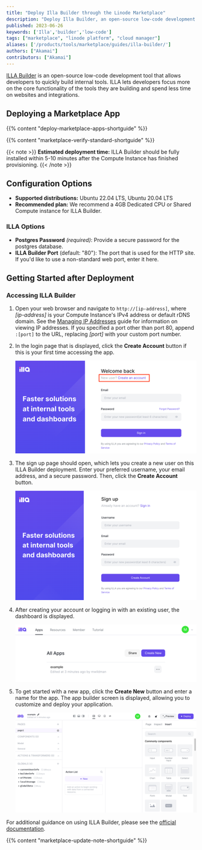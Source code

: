 ```yaml
---
title: "Deploy Illa Builder through the Linode Marketplace"
description: "Deploy Illa Builder, an open-source low-code development tool, on a Linode Compute Instance.'"
published: 2023-06-26
keywords: ['Illa','builder','low-code']
tags: ["marketplace", "linode platform", "cloud manager"]
aliases: ['/products/tools/marketplace/guides/illa-builder/']
authors: ["Akamai"]
contributors: ["Akamai"]
---
```


[ILLA Builder](https://github.com/illacloud/illa-builder) is an open-source low-code development tool that allows developers to quickly build internal tools. ILLA lets developers focus more on the core functionality of the tools they are building and spend less time on websites and integrations.

## Deploying a Marketplace App

{{% content "deploy-marketplace-apps-shortguide" %}}

{{% content "marketplace-verify-standard-shortguide" %}}

{{< note >}}
**Estimated deployment time:** ILLA Builder should be fully installed within 5-10 minutes after the Compute Instance has finished provisioning.
{{< /note >}}

## Configuration Options

- **Supported distributions:** Ubuntu 22.04 LTS, Ubuntu 20.04 LTS
- **Recommended plan:** We recommend a 4GB Dedicated CPU or Shared Compute instance for ILLA Builder.

### ILLA Options

- **Postgres Password** *(required)*: Provide a secure password for the postgres database.
- **ILLA Builder Port** (default: "80"): The port that is used for the HTTP site. If you'd like to use a non-standard web port, enter it here.

## Getting Started after Deployment

### Accessing ILLA Builder

1.  Open your web browser and navigate to `http://[ip-address]`, where *[ip-address]* is your Compute Instance's IPv4 address or default rDNS domain. See the [Managing IP Addresses](/docs/products/compute/compute-instances/guides/manage-ip-addresses/) guide for information on viewing IP addresses. If you specified a port other than port 80, append `:[port]` to the URL, replacing *[port]* with your custom port number.

1.  In the login page that is displayed, click the **Create Account** button if this is your first time accessing the app.

    ![Screenshot of the ILLA Builder login](illa-builder-login-screen.png)

1.  The sign up page should open, which lets you create a new user on this ILLA Builder deployment. Enter your preferred username, your email address, and a secure password. Then, click the **Create Account** button.

    ![Screenshot of the ILLA Builder sign up page](illa-builder-signup-screen.png)

1.  After creating your account or logging in with an existing user, the dashboard is displayed.

    ![Screenshot of the ILLA Builder dashboard page](illa-builder-dashboard.png)

1. To get started with a new app, click the **Create New** button and enter a name for the app. The app builder screen is displayed, allowing you to customize and deploy your application.

    ![Screenshot of the ILLA Builder app builder screen](illa-builder-app.png)

For additional guidance on using ILLA Builder, please see the [official documentation](https://www.illacloud.com/docs/about-illa).

{{% content "marketplace-update-note-shortguide" %}}